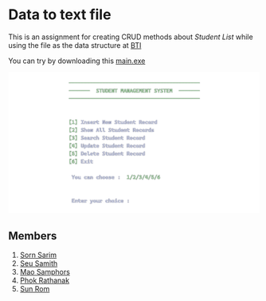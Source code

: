 # Data to text file

This is an assignment for creating CRUD methods about _Student List_ while using the file as the data structure at <a href="https://www.facebook.com/brachnasastraBTI">BTI</a>

You can try by downloading this <a href="main.exe">main.exe</a>

<img src="app-sample.png" alt="App Sample"/>

## Members

1. <a href="https://t.me/sornsarim">Sorn Sarim</a>
2. <a href="https://t.me/samithseu">Seu Samith</a>
3. <a href="https://t.me/NyReach">Mao Samphors</a>
4. <a href="https://t.me/credit_officer">Phok Rathanak</a>
5. <a href="https://t.me/Userrom5220">Sun Rom</a>
